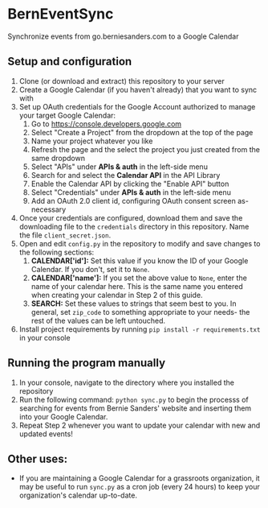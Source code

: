 # BernEventSync
Synchronize events from go.berniesanders.com to a Google Calendar

## Setup and configuration
1. Clone (or download and extract) this repository to your server
2. Create a Google Calendar (if you haven't already) that you want to sync with
3. Set up OAuth credentials for the Google Account authorized to manage your target Google Calendar:
    1. Go to https://console.developers.google.com
    2. Select "Create a Project" from the dropdown at the top of the page
    3. Name your project whatever you like
    4. Refresh the page and the select the project you just created from the same dropdown
    5. Select "APIs" under **APIs & auth** in the left-side menu
    6. Search for and select the **Calendar API** in the API Library
    7. Enable the Calendar API by clicking the "Enable API" button
    8. Select "Credentials" under **APIs & auth** in the left-side menu
    9. Add an OAuth 2.0 client id, configuring OAuth consent screen as-necessary
4. Once your credentials are configured, download them and save the downloading file to the `credentials` directory in this repository.  Name the file `client_secret.json`.
5. Open and edit `config.py` in the repository to modify and save changes to the following sections:
    1. **CALENDAR['id']:** Set this value if you know the ID of your Google Calendar.  If you don't, set it to `None`.
    2. **CALENDAR['name']:** If you set the above value to `None`, enter the name of your calendar here.  This is the same name you entered when creating your calendar in Step 2 of this guide.
    3. **SEARCH:** Set these values to strings that seem best to you.  In general, set `zip_code` to something appropriate to your needs- the rest of the values can be left untouched.
6. Install project requirements by running `pip install -r requirements.txt` in your console

## Running the program manually
1. In your console, navigate to the directory where you installed the repository
2. Run the following command: `python sync.py` to begin the processs of searching for events from Bernie Sanders' website and inserting them into your Google Calendar.
3. Repeat Step 2 whenever you want to update your calendar with new and updated events!

## Other uses:
- If you are maintaining a Google Calendar for a grassroots organization, it may be useful to run `sync.py` as a cron job (every 24 hours) to keep your organization's calendar up-to-date.
